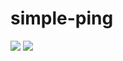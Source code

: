 # simple-ping



[![](https://mermaid.ink/img/eyJjb2RlIjoiZ3JhcGggVERcbiAgICBBW0VyciBKb2IgTGlzdCBdIC0tPnxnZXQgaWNtcCBwYWNrYWdlfCBCKHJlYWQgcGFja2FnZSBqb2IpXG4gICAgQiAtLT58bWVtb3J5IG1hcHwgRltnZXQgaXAgdHRsXVxuICAgIEIgLS0-fGlwIGhlYWR8IERbc3JjIGlwXVxuICAgIEIgLS0-fHBhY2thZ2UgYm9keXwgRVtVbml4IHRpbWVzdGFtcF1cbiAgICBEIC0tPnxyZWRpcyBrZXl8IEdbcmVkaXMtc2VydmVyXVxuICAgIEUgLS0-fHJlZGlzIHZhcnwgR1xuICAgIEYgLS0-fHJlZGlzIHR0bHwgR1xuXG4gICIsIm1lcm1haWQiOnsidGhlbWUiOiJkZWZhdWx0In0sInVwZGF0ZUVkaXRvciI6ZmFsc2UsImF1dG9TeW5jIjp0cnVlLCJ1cGRhdGVEaWFncmFtIjpmYWxzZX0)](https://mermaid-js.github.io/mermaid-live-editor/edit/##eyJjb2RlIjoiZ3JhcGggVERcbiAgICBBW0VyciBJUCBMaXN0IEpvYiBdIC0tPiBCKENyZWF0ZSBJQ01QIFBhY2thZ2UpXG4gICAgQ1tkZWZpbml0ZSB0aW1lIElQIExpc3QgSm9iIDEwcyBdIC0tPiBCKENyZWF0ZSBJQ01QIFBhY2thZ2UpXG4gICAgRFtkZWZpbml0ZSB0aW1lIElQIExpc3QgSm9iIDYwcyBdIC0tPiBCKENyZWF0ZSBJQ01QIFBhY2thZ2UpXG4gICAgQiAtLT4gfGJvZHkgdW5pbnggdGltZXN0YW1wfEVbSUNNUCBQYWNrYWdlXVxuICAgIEUgLS0-IEZbYV1cblxuICAiLCJtZXJtYWlkIjoie1xuICBcInRoZW1lXCI6IFwiZGVmYXVsdFwiXG59IiwidXBkYXRlRWRpdG9yIjpmYWxzZSwiYXV0b1N5bmMiOnRydWUsInVwZGF0ZURpYWdyYW0iOmZhbHNlfQ)
[![](https://mermaid.ink/img/eyJjb2RlIjoiZ3JhcGggVERcbiAgICBBW0VyciBJUCBMaXN0IEpvYiBdIC0tPiBCKENyZWF0ZSBJQ01QIFBhY2thZ2UpXG4gICAgQ1tkZWZpbml0ZSB0aW1lIElQIExpc3QgSm9iIDEwcyBdIC0tPiBCKENyZWF0ZSBJQ01QIFBhY2thZ2UpXG4gICAgRFtkZWZpbml0ZSB0aW1lIElQIExpc3QgSm9iIDYwcyBdIC0tPiBCKENyZWF0ZSBJQ01QIFBhY2thZ2UpXG4gICAgQiAtLT4gfGJvZHkgdW5pbnggdGltZXN0YW1wfEVbSUNNUCBQYWNrYWdlXVxuICAgIEUgLS0-IHxzZW5kfEZbVHJhZ2VudCBJUF1cblxuICAiLCJtZXJtYWlkIjp7InRoZW1lIjoiZGVmYXVsdCJ9LCJ1cGRhdGVFZGl0b3IiOmZhbHNlLCJhdXRvU3luYyI6dHJ1ZSwidXBkYXRlRGlhZ3JhbSI6ZmFsc2V9)](https://mermaid-js.github.io/mermaid-live-editor/edit/##eyJjb2RlIjoiZ3JhcGggVERcbiAgICBBW0VyciBJUCBMaXN0IEpvYiBdIC0tPiBCKENyZWF0ZSBJQ01QIFBhY2thZ2UpXG4gICAgQ1tkZWZpbml0ZSB0aW1lIElQIExpc3QgSm9iIDEwcyBdIC0tPiBCKENyZWF0ZSBJQ01QIFBhY2thZ2UpXG4gICAgRFtkZWZpbml0ZSB0aW1lIElQIExpc3QgSm9iIDYwcyBdIC0tPiBCKENyZWF0ZSBJQ01QIFBhY2thZ2UpXG4gICAgQiAtLT4gfGJvZHkgdW5pbnggdGltZXN0YW1wfEVbSUNNUCBQYWNrYWdlXVxuICAgIEUgLS0-IHxzZW5kfCBGW1RyYWdlbnQgSVBdXG5cbiAgIiwibWVybWFpZCI6IntcbiAgXCJ0aGVtZVwiOiBcImRlZmF1bHRcIlxufSIsInVwZGF0ZUVkaXRvciI6ZmFsc2UsImF1dG9TeW5jIjp0cnVlLCJ1cGRhdGVEaWFncmFtIjpmYWxzZX0)